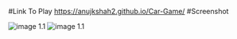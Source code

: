 #Link To Play 
https://anujkshah2.github.io/Car-Game/
#Screenshot

![image 1.1](/image/p1)
![image 1.1](/image/p2)
